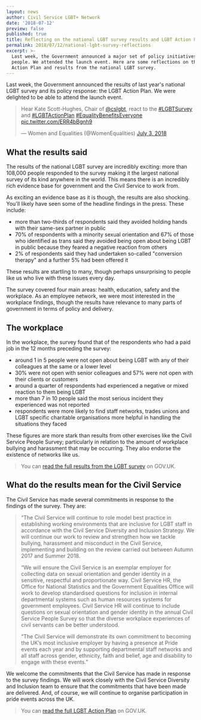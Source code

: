 ```yaml
---
layout: news
author: Civil Service LGBT+ Network
date: '2018-07-12'
preview: false
published: true
title: Reflecting on the national LGBT survey results and LGBT Action Plan
permalink: 2018/07/12/national-lgbt-survey-reflections
excerpt: >-
  Last week, the Government announced a major set of policy initiatives for LGBT
  people. We attended the launch event. Here are some reflections on the LGBT
  Action Plan and results from the national LGBT survey.
---
```

Last week, the Government announced the results of last year's national LGBT survey and its policy response: the LGBT Action Plan. We were delighted to be able to attend the launch event.

<blockquote class="twitter-tweet" data-lang="en"><p lang="en" dir="ltr">Hear Kate Scott-Hughes, Chair of <a href="https://twitter.com/cslgbt?ref_src=twsrc%5Etfw">@cslgbt</a>, react to the <a href="https://twitter.com/hashtag/LGBTSurvey?src=hash&amp;ref_src=twsrc%5Etfw">#LGBTSurvey</a> and <a href="https://twitter.com/hashtag/LGBTActionPlan?src=hash&amp;ref_src=twsrc%5Etfw">#LGBTActionPlan</a> <a href="https://twitter.com/hashtag/EqualityBenefitsEveryone?src=hash&amp;ref_src=twsrc%5Etfw">#EqualityBenefitsEveryone</a> <a href="https://t.co/ERR4bBgnh9">pic.twitter.com/ERR4bBgnh9</a></p>&mdash; Women and Equalities (@WomenEqualities) <a href="https://twitter.com/WomenEqualities/status/1014187228552101888?ref_src=twsrc%5Etfw">July 3, 2018</a></blockquote> <script async src="https://platform.twitter.com/widgets.js" charset="utf-8"></script> 


## What the results said

The results of the national LGBT survey are incredibly exciting: more than 108,000 people responded to the survey making it the largest national survey of its kind anywhere in the world. This means there is an incredibly rich evidence base for government and the Civil Service to work from. 

As exciting an evidence base as it is though, the results are also shocking. You'll likely have seen some of the headline findings in the press. These include:

- more than two-thirds of respondents said they avoided holding hands with their same-sex partner in public
- 70% of respondents with a minority sexual orientation and 67% of those who identified as trans said they avoided being open about being LGBT in public because they feared a negative reaction from others
- 2% of respondents said they had undertaken so-called "conversion therapy" and a further 5% had been offered it

These results are startling to many, though perhaps unsurprising to people like us who live with these issues every day. 

The survey covered four main areas: health, education, safety and the workplace. As an employee network, we were most interested in the workplace findings, though the results have relevance to many parts of government in terms of policy and delivery.

## The workplace

In the workplace, the survey found that of the respondents who had a paid job in the 12 months preceding the survey:

- around 1 in 5 people were not open about being LGBT with any of their colleagues at the same or a lower level
- 30% were not open with senior colleagues and 57% were not open with their clients or customers
- around a quarter of respondents had experienced a negative or mixed reaction to them being LGBT
- more than 7 in 10 people said the most serious incident they experienced was not reported
- respondents were more likely to find staff networks, trades unions and LGBT specific charitable organisations more helpful in handling the situations they faced

These figures are more stark than results from other exercises like the Civil Service People Survey; particularly in relation to the amount of workplace bullying and harassment that may be occurring. They also endorse the existence of networks like us. 

> You can [read the full results from the LGBT survey](https://www.gov.uk/government/publications/national-lgbt-survey-summary-report) on GOV.UK.

## What do the results mean for the Civil Service

The Civil Service has made several commitments in response to the findings of the survey. They are:

> “The Civil Service will continue to role model best practice in establishing working environments that are inclusive for LGBT staff in accordance with the Civil Service Diversity and Inclusion Strategy. We will continue our work to review and strengthen how we tackle bullying, harassment and misconduct in the Civil Service, implementing and building on the review carried out between Autumn 2017 and Summer 2018.
> 
> “We will ensure the Civil Service is an exemplar employer for collecting data on sexual orientation and gender identity in a sensitive, respectful and proportionate way. Civil Service HR, the Office for National Statistics and the Government Equalities Office will work to develop standardised questions for inclusion in internal departmental systems such as human resources systems for government employees. Civil Service HR will continue to include questions on sexual orientation and gender identity in the annual Civil Service People Survey so that the diverse workplace experiences of civil servants can be better understood.
> 
> “The Civil Service will demonstrate its own commitment to becoming the UK’s most inclusive employer by having a presence at Pride events each year and by supporting departmental staff networks and all staff across gender, ethnicity, faith and belief, age and disability to engage with these events.”

We welcome the commitments that the Civil Service has made in response to the survey findings. We will work closely with the Civil Service Diversity and Inclusion team to ensure that the commitments that have been made are delivered. And, of course, we will continue to organise participation in pride events across the UK.

> You can [read the full LGBT Action Plan](https://www.gov.uk/government/publications/lgbt-action-plan-2018-improving-the-lives-of-lesbian-gay-bisexual-and-transgender-people) on GOV.UK.
